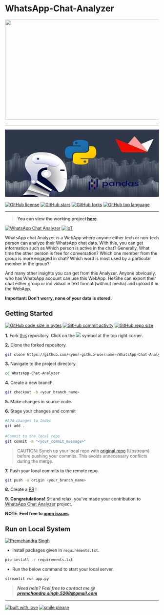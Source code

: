 # WhatsApp-Chat-Analyzer

<img src="assets/work.gif" width="640" height="328" />

---

<center><a href="#" target="_blank"><img src="assets/images/image.jpg" height="20%"/></a></center>

[![GitHub license](https://img.shields.io/github/license/pcsingh/WhatsApp-Chat-Analyzer.svg?logo=github)](https://github.com/pcsingh/WhatsApp-Chat-Analyzer/blob/master/LICENSE) [![GitHub stars](https://img.shields.io/github/stars/pcsingh/WhatsApp-Chat-Analyzer.svg?logo=github)](https://github.com/pcsingh/WhatsApp-Chat-Analyzer/stargazers) [![GitHub forks](https://img.shields.io/github/forks/pcsingh/WhatsApp-Chat-Analyzer.svg?logo=github&color=teal)](https://github.com/pcsingh/WhatsApp-Chat-Analyzer/network/members) [![GitHub top language](https://img.shields.io/github/languages/top/pcsingh/WhatsApp-Chat-Analyzer?color=yellow&logo=python)](https://github.com/pcsingh/WhatsApp-Chat-Analyzer)

---

> **You can view the working project [here](https://whatsapp-chat-analyzer.herokuapp.com/).**

[![WhatsApp Chat Analyzer](https://img.shields.io/badge/WhatsApp_Chat-Analyzer-teal.svg?colorA=teal&colorB=orange&style=for-the-badge)](https://github.com/pcsingh/WhatsApp-Chat-Analyzer/) [![IoT](https://img.shields.io/badge/Data-Science-teal.svg?colorA=blue&colorB=red&style=for-the-badge)](https://github.com/pcsingh/WhatsApp-Chat-Analyzer/)

WhatsApp chat Analyzer is a WebApp where anyone either tech or non-tech person can analyze their WhatsApp chat data. With this, you can get information such as Which person is active in the chat? Generally, What time the other person is free for conversation? Which one member from the group is more engaged in chat? Which word is most used by a particular member in the group?

And many other insights you can get from this Analyzer. Anyone obviously, who has WhatsApp account can use this WebApp. He/She can export their chat either group or individual in text format (without media) and upload it in the WebApp.

**Important: Don't worry, none of your data is stored.**

## Getting Started

[![GitHub code size in bytes](https://img.shields.io/github/languages/code-size/pcsingh/WhatsApp-Chat-Analyzer?logo=github)](https://whatsapp-chat-analyzer.herokuapp.com/) [![GitHub commit activity](https://img.shields.io/github/commit-activity/m/pcsingh/WhatsApp-Chat-Analyzer?color=bluevoilet&logo=github)](https://github.com/pcsingh/WhatsApp-Chat-Analyzer/commits/) [![GitHub repo size](https://img.shields.io/github/repo-size/pcsingh/WhatsApp-Chat-Analyzer?logo=github)](https://whatsapp-chat-analyzer.herokuapp.com/)

**1.** Fork [this](https://github.com/pcsingh/WhatsApp-Chat-Analyzer/) repository.
Click on the <a href="https://github.com/pcsingh/WhatsApp-Chat-Analyzer/"><img src="https://img.icons8.com/ios/24/000000/code-fork.png"></a> symbol at the top right corner.

**2.** Clone the forked repository.

```bash
git clone https://github.com/<your-github-username>/WhatsApp-Chat-Analyzer
```

**3.** Navigate to the project directory.

```bash
cd WhatsApp-Chat-Analyzer
```

**4.** Create a new branch.

```bash
git checkout -b <your_branch_name>
```

**5.** Make changes in source code.

**6.** Stage your changes and commit

```bash
#Add changes to Index
git add .

#Commit to the local repo
git commit -m "<your_commit_message>"
```

>CAUTION: Synch up your local repo with [original repo](https://github.com/pcsingh/WhatsApp-Chat-Analyzer) (Upstream) before pushing your commits.
>This avoids unnecessary conflicts during the merge.

**7.** Push your local commits to the remote repo.

```bash
git push -u origin <your_branch_name>
```

**8.** Create a [PR](https://help.github.com/en/github/collaborating-with-issues-and-pull-requests/creating-a-pull-request) !

**9.** **Congratulations!** Sit and relax, you've made your contribution to [WhatsApp Chat Analyzer](https://whatsapp-chat-analyzer.herokuapp.com/) project.

**NOTE**: **Feel free to [open issues](https://github.com/pcsingh/WhatsApp-Chat-Analyzer/issues/new/choose)**.


## Run on Local System

[![Premchandra Singh](https://img.shields.io/badge/Author-@pcsingh-gray.svg?colorA=gray&colorB=dodgerblue&logo=github)](https://github.com/pcsingh/)

- Install packages given in `requirements.txt`.

```bash
pip install -r requirements.txt
```

- Run the below command to start your local server.

```bash
streamlit run app.py
```

> **_Need help?_** 
> **_Feel free to contact me @ [premchandra.singh.5268@gmail.com](mailto:premchandra.singh.5268@gmail.com?Subject=WhatsApp_Chat_Analyzer)_**

---

[![built with love](https://forthebadge.com/images/badges/built-with-love.svg)](https://www.linkedin.com/in/premchandra-singh/) [![smile please](https://forthebadge.com/images/badges/makes-people-smile.svg)](https://github.com/pcsingh/)


